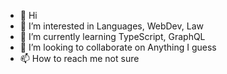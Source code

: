 - 👋 Hi
- 👀 I’m interested in Languages, WebDev, Law
- 🌱 I’m currently learning TypeScript, GraphQL
- 💞️ I’m looking to collaborate on Anything I guess
- 📫 How to reach me not sure

<!---
ryanchew3/ryanchew3 is a ✨ special ✨ repository because its `README.md` (this file) appears on your GitHub profile.
You can click the Preview link to take a look at your changes.
--->
